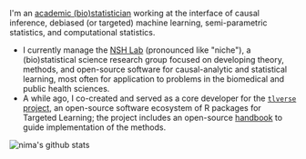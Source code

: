 I'm an [academic (bio)statistician](https://www.hsph.harvard.edu/profile/nima-s-hejazi/)
working at the interface of causal inference, debiased (or targeted) machine
learning, semi-parametric statistics, and computational statistics.

- I currently manage the [NSH Lab](https://github.com/nshlab) (pronounced like
  "niche"), a (bio)statistical science research group focused on developing
  theory, methods, and open-source software for causal-analytic and statistical
  learning, most often for application to problems in the biomedical and public
  health sciences.
- A while ago, I co-created and served as a core developer for the [`tlverse`
  project](https://github.com/tlverse), an open-source software ecosystem of
  R packages for Targeted Learning; the project includes an open-source
  [handbook](https://tlverse.org/tlverse-handbook) to guide implementation of
  the methods.

![nima's github stats](https://github-readme-stats.vercel.app/api?username=nhejazi&show_icons=true&count_private=true&theme=radical)
<!--
![](https://komarev.com/ghpvc/?username=nhejazi&color=blue)
-->
